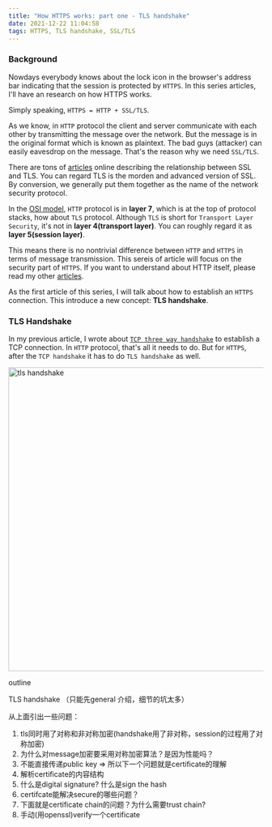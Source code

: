 ```yaml
---
title: "How HTTPS works: part one - TLS handshake"
date: 2021-12-22 11:04:58
tags: HTTPS, TLS handshake, SSL/TLS
---
```


### Background

Nowdays everybody knows about the lock icon in the browser's address bar indicating that the session is protected by `HTTPS`. In this series articles, I'll have an research on how HTTPS works. 

Simply speaking, `HTTPS = HTTP + SSL/TLS`. 

As we know, in `HTTP` protocol the client and server communicate with each other by transmitting the message over the network. But the message is in the original format which is known as plaintext. The bad guys (attacker) can easily eavesdrop on the message. That's the reason why we need `SSL/TLS`. 

There are tons of [articles](https://www.globalsign.com/en/blog/ssl-vs-tls-difference) online describing the relationship between SSL and TLS. You can regard TLS is the morden and advanced version of SSL. By conversion, we generally put them together as the name of the network security protocol. 

In the [OSI model](https://en.wikipedia.org/wiki/OSI_model), `HTTP` protocol is in **layer 7**, which is at the top of protocol stacks, how about `TLS` protocol. Although `TLS` is short for `Transport Layer Security`, it's not in **layer 4(transport layer)**. You can roughly regard it as **layer 5(session layer)**. 

This means there is no nontrivial difference between `HTTP` and `HTTPS` in terms of message transmission. This sereis of article will focus on the security part of `HTTPS`. If you want to understand about HTTP itself, please read my other [articles](https://baoqger.github.io/2021/12/01/understand-http-1-1-client-golang/). 

As the first article of this series, I will talk about how to establish an `HTTPS` connection. This introduce a new concept: **TLS handshake**.

### TLS Handshake

In my previous article, I wrote about [`TCP three way handshake`](https://baoqger.github.io/2019/07/14/why-tcp-four-way-handshake/) to establish a TCP connection. In `HTTP` protocol, that's all it needs to do. But for `HTTPS`, after the `TCP handshake` it has to do `TLS handshake` as well. 

<img src="/images/https-tls-handshake.png" title="tls handshake" width="800px" height="600px">

outline

TLS handshake （只能先general 介绍，细节的坑太多）

从上面引出一些问题：

1. tls同时用了对称和非对称加密(handshake用了非对称，session的过程用了对称加密)
2. 为什么对message加密要采用对称加密算法？是因为性能吗？
3. 不能直接传递public key => 所以下一个问题就是certificate的理解
4. 解析certificate的内容结构
5. 什么是digital signature? 什么是sign the hash
6. certifcate能解决secure的哪些问题？
7. 下面就是certificate chain的问题？为什么需要trust chain?
8. 手动(用openssl)verify一个certificate
